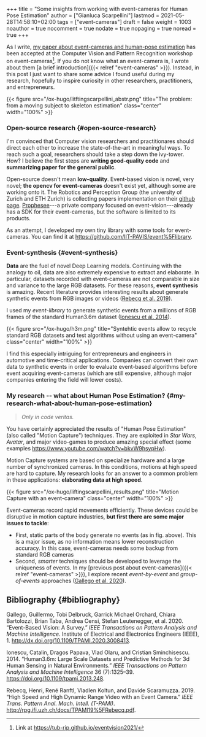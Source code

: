 +++
title = "Some insights from working with event-cameras for Human Pose Estimation"
author = ["Gianluca Scarpellini"]
lastmod = 2021-05-28T14:58:10+02:00
tags = ["event-cameras"]
draft = false
weight = 1003
noauthor = true
nocomment = true
nodate = true
nopaging = true
noread = true
+++

As I write, [my paper about event-cameras and human-pose estimation](https://tinyurl.com/b3kwbrmy) has been
accepted at the Computer Vision and Pattern Recognition workshop on
event-cameras[^fn:1]. If you do
not know what an event-camera is, I wrote about them [a brief introduction]({{< relref "event-cameras" >}}).
Instead, in this post I just want to share some advice I found useful during my
research, hopefully to inspire curiosity in other researchers, practitioners,
and entrepreneurs.

{{< figure src="/ox-hugo/litftingscarpellini_abstr.png" title="The problem: from a moving subject  to skeleton estimation" class="center" width="100%" >}}


### Open-source research {#open-source-research}

I'm convinced that Computer vision researchers and practitionares should direct
each other to increase the state-of-the-art in meaningful ways. To reach such a
goal, researchers should take a step down the ivy-tower. How? I believe the
first steps are **writing good-quality code** and **summarizing paper for the general
public**.

Open-source doesn't mean **low-quality**. Event-based vision is novel, very novel;
**the opencv for event-cameras** doesn't exist yet, although some are working onto
it. The Robotics and Perception Group (the university of Zurich and ETH Zurich)
is collecting papers implementation on their [github page](https://tinyurl.com/m338scwf). [Prophesee](https://www.prophesee.ai/)---a private
company focused on event-vision---already has a SDK for their event-cameras, but
the software is limited to its products.

As an attempt, I developed my own tiny library with some tools for
event-cameras. You can find it at <https://github.com/IIT-PAVIS/event%5Flibrary>.


### Event-synthesis {#event-synthesis}

**Data** are the fuel of novel Deep Learning models. Continuing with the analogy to
oil, data are also extremely expensive to extract and elaborate. In particular,
datasets recorded with event-cameras are not comparable in size and variance to
the large RGB datasets. For these reasons, **event synthesis** is amazing. Recent
literature provides interesting results about generate synthetic events from RGB
images or videos ([Rebecq et al. 2019](#orgda9395b)).

I used my _event-library_ to generate synthetic events from a millions of RGB
frames of the standard Human3.6m dataset ([Ionescu et al. 2014](#org4d367d5)).

{{< figure src="/ox-hugo/h3m.png" title="Syntehtic events allow to recycle standard RGB datasets and test algorithms without using an event-camera" class="center" width="100%" >}}

I find this especially intriguing for entrepreneurs and engineers in automotive
and time-critical applications. Companies can convert their own data to
synthetic events in order to evaluate event-based algorithms before event
acquiring event-cameras (which are still expensive, although major companies
entering the field will lower costs).


### My research -- what about Human Pose Estimation? {#my-research-what-about-human-pose-estimation}

> _Only in code veritas._

You have certainly appreciated the results of "Human Pose Estimation" (also
called "Motion Capture") techniques. They are exploited in _Star Wars_, _Avatar_,
and major video-games to produce amazing special effect (some examples
<https://www.youtube.com/watch?v=bkvW9hsypHw>).

Motion Capture systems are based on specialize hardware and a large number of
synchronized cameras. In this conditions, motions at high speed are hard to
capture. My research looks for an answer to a common problem in these
applications: **elaborating data at high speed**.

{{< figure src="/ox-hugo/liftingscarpellini_results.png" title="Motion Capture with an event-camera" class="center" width="100%" >}}

Event-cameras record rapid movements efficiently. These devices could be
disruptive in motion capture industries, **but first there are some major issues
to tackle**:

-   First, static parts of the body generate no events (as in fig. above). This is
    a major issue, as no information means lower reconstruction accuracy. In this
    case, event-cameras needs some backup from standard RGB cameras
-   Second, _smarter_ techniques should be developed to leverage the uniqueness of
    events. In my [previous post about event-cameras]({{< relref "event-cameras" >}}), I explore recent
    _event-by-event_ and _group-of-events_ approaches ([Gallego et al. 2020](#org1a8ad19)).


## Bibliography {#bibliography}

<a id="org1a8ad19"></a>Gallego, Guillermo, Tobi Delbruck, Garrick Michael Orchard, Chiara Bartolozzi, Brian Taba, Andrea Censi, Stefan Leutenegger, et al. 2020. “Event-Based Vision: A Survey.” _IEEE Transactions on Pattern Analysis and Machine Intelligence_. Institute of Electrical and Electronics Engineers (IEEE), 1. <http://dx.doi.org/10.1109/TPAMI.2020.3008413>.

<a id="org4d367d5"></a>Ionescu, Catalin, Dragos Papava, Vlad Olaru, and Cristian Sminchisescu. 2014. “Human3.6m: Large Scale Datasets and Predictive Methods for 3d Human Sensing in Natural Environments.” _IEEE Transactions on Pattern Analysis and Machine Intelligence_ 36 (7):1325–39. <https://doi.org/10.1109/tpami.2013.248>.

<a id="orgda9395b"></a>Rebecq, Henri, René Ranftl, Vladlen Koltun, and Davide Scaramuzza. 2019. “High Speed and High Dynamic Range Video with an Event Camera.” _IEEE Trans. Pattern Anal. Mach. Intell. (T-PAMI)_. <http://rpg.ifi.uzh.ch/docs/TPAMI19%5FRebecq.pdf>.

[^fn:1]: Link at <https://tub-rip.github.io/eventvision2021/>
